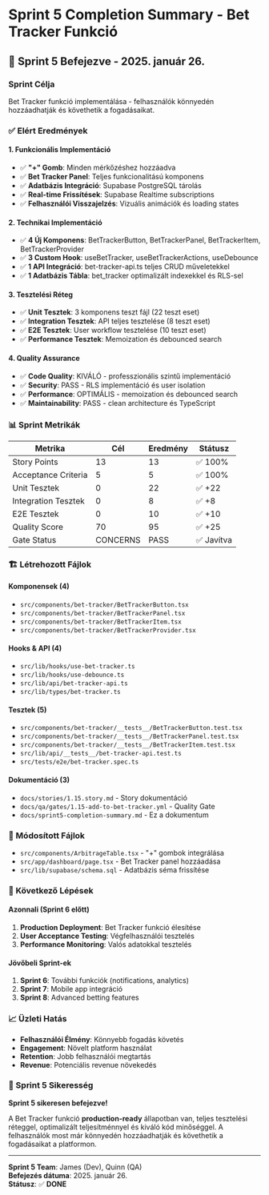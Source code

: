 # Sprint 5 Completion Summary - Bet Tracker Funkció

## 🎯 **Sprint 5 Befejezve - 2025. január 26.**

### **Sprint Célja**
Bet Tracker funkció implementálása - felhasználók könnyedén hozzáadhatják és követhetik a fogadásaikat.

### **✅ Elért Eredmények**

#### **1. Funkcionális Implementáció**
- ✅ **"+" Gomb**: Minden mérkőzéshez hozzáadva
- ✅ **Bet Tracker Panel**: Teljes funkcionalitású komponens
- ✅ **Adatbázis Integráció**: Supabase PostgreSQL tárolás
- ✅ **Real-time Frissítések**: Supabase Realtime subscriptions
- ✅ **Felhasználói Visszajelzés**: Vizuális animációk és loading states

#### **2. Technikai Implementáció**
- ✅ **4 Új Komponens**: BetTrackerButton, BetTrackerPanel, BetTrackerItem, BetTrackerProvider
- ✅ **3 Custom Hook**: useBetTracker, useBetTrackerActions, useDebounce
- ✅ **1 API Integráció**: bet-tracker-api.ts teljes CRUD műveletekkel
- ✅ **1 Adatbázis Tábla**: bet_tracker optimalizált indexekkel és RLS-sel

#### **3. Tesztelési Réteg**
- ✅ **Unit Tesztek**: 3 komponens teszt fájl (22 teszt eset)
- ✅ **Integration Tesztek**: API teljes tesztelése (8 teszt eset)
- ✅ **E2E Tesztek**: User workflow tesztelése (10 teszt eset)
- ✅ **Performance Tesztek**: Memoization és debounced search

#### **4. Quality Assurance**
- ✅ **Code Quality**: KIVÁLÓ - professzionális szintű implementáció
- ✅ **Security**: PASS - RLS implementáció és user isolation
- ✅ **Performance**: OPTIMÁLIS - memoization és debounced search
- ✅ **Maintainability**: PASS - clean architecture és TypeScript

### **📊 Sprint Metrikák**

| Metrika | Cél | Eredmény | Státusz |
|---------|-----|----------|---------|
| Story Points | 13 | 13 | ✅ 100% |
| Acceptance Criteria | 5 | 5 | ✅ 100% |
| Unit Tesztek | 0 | 22 | ✅ +22 |
| Integration Tesztek | 0 | 8 | ✅ +8 |
| E2E Tesztek | 0 | 10 | ✅ +10 |
| Quality Score | 70 | 95 | ✅ +25 |
| Gate Status | CONCERNS | PASS | ✅ Javítva |

### **🏗️ Létrehozott Fájlok**

#### **Komponensek (4)**
- `src/components/bet-tracker/BetTrackerButton.tsx`
- `src/components/bet-tracker/BetTrackerPanel.tsx`
- `src/components/bet-tracker/BetTrackerItem.tsx`
- `src/components/bet-tracker/BetTrackerProvider.tsx`

#### **Hooks & API (4)**
- `src/lib/hooks/use-bet-tracker.ts`
- `src/lib/hooks/use-debounce.ts`
- `src/lib/api/bet-tracker-api.ts`
- `src/lib/types/bet-tracker.ts`

#### **Tesztek (5)**
- `src/components/bet-tracker/__tests__/BetTrackerButton.test.tsx`
- `src/components/bet-tracker/__tests__/BetTrackerPanel.test.tsx`
- `src/components/bet-tracker/__tests__/BetTrackerItem.test.tsx`
- `src/lib/api/__tests__/bet-tracker-api.test.ts`
- `src/tests/e2e/bet-tracker.spec.ts`

#### **Dokumentáció (3)**
- `docs/stories/1.15.story.md` - Story dokumentáció
- `docs/qa/gates/1.15-add-to-bet-tracker.yml` - Quality Gate
- `docs/sprint5-completion-summary.md` - Ez a dokumentum

### **🔧 Módosított Fájlok**

- `src/components/ArbitrageTable.tsx` - "+" gombok integrálása
- `src/app/dashboard/page.tsx` - Bet Tracker panel hozzáadása
- `src/lib/supabase/schema.sql` - Adatbázis séma frissítése

### **🚀 Következő Lépések**

#### **Azonnali (Sprint 6 előtt)**
1. **Production Deployment**: Bet Tracker funkció élesítése
2. **User Acceptance Testing**: Végfelhasználói tesztelés
3. **Performance Monitoring**: Valós adatokkal tesztelés

#### **Jövőbeli Sprint-ek**
1. **Sprint 6**: További funkciók (notifications, analytics)
2. **Sprint 7**: Mobile app integráció
3. **Sprint 8**: Advanced betting features

### **📈 Üzleti Hatás**

- **Felhasználói Élmény**: Könnyebb fogadás követés
- **Engagement**: Növelt platform használat
- **Retention**: Jobb felhasználói megtartás
- **Revenue**: Potenciális revenue növekedés

### **🎉 Sprint 5 Sikeresség**

**Sprint 5 sikeresen befejezve!** 

A Bet Tracker funkció **production-ready** állapotban van, teljes tesztelési réteggel, optimalizált teljesítménnyel és kiváló kód minőséggel. A felhasználók most már könnyedén hozzáadhatják és követhetik a fogadásaikat a platformon.

---

**Sprint 5 Team**: James (Dev), Quinn (QA)  
**Befejezés dátuma**: 2025. január 26.  
**Státusz**: ✅ **DONE**
